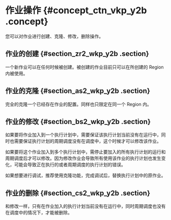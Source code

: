 # 作业操作 {#concept_ctn_vkp_y2b .concept}

您可以对作业进行创建、克隆、修改，删除操作。

## 作业的创建 {#section_zr2_wkp_y2b .section}

一个新作业可以在任何时候被创建。被创建的作业目前只可以在所创建的 Region 内被使用。

## 作业的克隆 {#section_as2_wkp_y2b .section}

完全的克隆一个已经存在作业的配置。同样也只限定在同一个 Region 内。

## 作业的修改 {#section_bs2_wkp_y2b .section}

如果要将作业加入到一个执行计划中，需要保证该执行计划当前没有在运行中，同时也需要保证执行计划的周期调度没有在调度中，这个时候才可以修改该作业。

如果要将这个作业加入到多个执行计划中，需停止要加入的所有执行计划的运行和周期调度后才可以修改。因为修改作业会导致所有使用该作业的执行计划也发生变化，可能会导致正在执行的或者周期调度的执行计划的错误。

如果想要进行调试，推荐使用克隆功能，完成调试后，替换执行计划中的原作业。

## 作业的删除 {#section_cs2_wkp_y2b .section}

和修改一样，只有在作业加入的执行计划当前没有在运行中，同时周期调度也没有在调度中的情况下，才能被删除。

